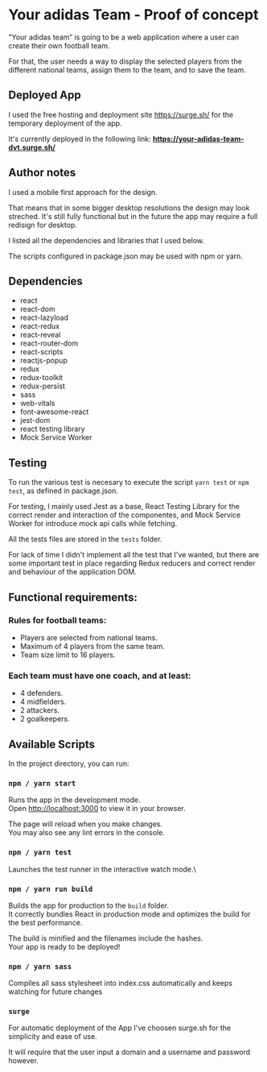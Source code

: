 # Your adidas Team - Proof of concept

"Your adidas team” is going to be a web application where a user can create their own football team.

For that, the user needs a way to display the selected players from the different national teams, assign them to the team, and to save the team.

## Deployed App
I used the free hosting and deployment site https://surge.sh/ for the temporary deployment of the app.

It's currently deployed in the following link:
**https://your-adidas-team-dvt.surge.sh/**

## Author notes
I used a mobile first approach for the design.

That means that in some bigger desktop resolutions the design may look streched. It's still fully functional but in the future the app may
require a full redisign for desktop.

I listed all the dependencies and libraries that I used below.

The scripts configured in package.json may be used with npm or yarn.

## Dependencies
* react
* react-dom
* react-lazyload
* react-redux
* react-reveal
* react-router-dom
* react-scripts
* reactjs-popup
* redux
* redux-toolkit
* redux-persist
* sass
* web-vitals
* font-awesome-react
* jest-dom
* react testing library
* Mock Service Worker

## Testing
To run the various test is necesary to execute the script `yarn test` or `npm test`, as defined in package.json.

For testing, I mainly used Jest as a base, React Testing Library for the correct render and interaction of the componentes, and Mock Service Worker for introduce mock api calls while fetching.

All the tests files are stored in the `tests` folder.

For lack of time I didn't implement all the test that I've wanted, but there are some important test in place regarding Redux reducers and correct render and behaviour of the application DOM.

## Functional requirements:

### Rules for football teams:
* Players are selected from national teams.
* Maximum of 4 players from the same team.
* Team size limit to 16 players.

### Each team must have one coach, and at least:
* 4 defenders.
* 4 midfielders.
* 2 attackers.
* 2 goalkeepers.

## Available Scripts

In the project directory, you can run:

### `npm / yarn start`

Runs the app in the development mode.\
Open [http://localhost:3000](http://localhost:3000) to view it in your browser.

The page will reload when you make changes.\
You may also see any lint errors in the console.

### `npm / yarn test`

Launches the test runner in the interactive watch mode.\

### `npm / yarn run build`

Builds the app for production to the `build` folder.\
It correctly bundles React in production mode and optimizes the build for the best performance.

The build is minified and the filenames include the hashes.\
Your app is ready to be deployed!

### `npm / yarn sass`
Compiles all sass stylesheet into index.css automatically and keeps watching for future changes

### `surge`
For automatic deployment of the App I've choosen surge.sh for the simplicity and ease of use.

It will require that the user input a domain and a username and password however.
